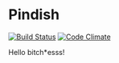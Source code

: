 # Pindish

[![Build Status](https://travis-ci.org/rjiuk3566/pindish.svg?branch=master)](https://travis-ci.org/rjiuk3566/pindish)
[![Code Climate](https://codeclimate.com/github/rjiuk3566/pindish/badges/gpa.svg)](https://codeclimate.com/github/rjiuk3566/pindish)

Hello bitch*esss!
